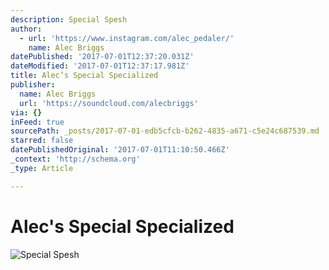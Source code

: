 ```yaml
---
description: Special Spesh
author:
  - url: 'https://www.instagram.com/alec_pedaler/'
    name: Alec Briggs
datePublished: '2017-07-01T12:37:20.031Z'
dateModified: '2017-07-01T12:37:17.981Z'
title: Alec’s Special Specialized
publisher:
  name: Alec Briggs
  url: 'https://soundcloud.com/alecbriggs'
via: {}
inFeed: true
sourcePath: _posts/2017-07-01-edb5cfcb-b262-4835-a671-c5e24c687539.md
starred: false
datePublishedOriginal: '2017-07-01T11:10:50.466Z'
_context: 'http://schema.org'
_type: Article

---
```

# Alec's Special Specialized
![Special Spesh](https://the-grid-user-content.s3-us-west-2.amazonaws.com/6c12bc2a-2166-4538-b107-bbc3ea3268e7.jpg)